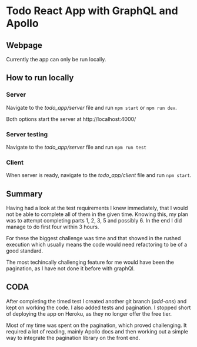 # Todo React App with GraphQL and Apollo

## Webpage

Currently the app can only be run locally.

## How to run locally

### Server

Navigate to the _todo_app/server_ file and run `npm start` or `npm run dev`.

Both options start the server at http://localhost:4000/

### Server testing

Navigate to the _todo_app/server_ file and run `npm run test`

### Client

When server is ready, navigate to the _todo_app/client_ file and run `npm start`.

## Summary

Having had a look at the test requirements I knew immediately, that I would not be able to complete all of them in the given time. Knowing this, my plan was to attempt completing parts 1, 2, 3, 5 and possibly 6. In the end I did manage to do first four within 3 hours.

For these the biggest challenge was time and that showed in the rushed execution which usually means the code would need refactoring to be of a good standard. 

The most techincally challenging feature for me would have been the pagination, as I have not done it before with graphQl. 

## CODA

After completing the timed test I created another git branch (_add-ons_) and kept on working the code. I also added tests and pagination. I stopped short of deploying the app on Heroku, as they no longer offer the free tier.

Most of my time was spent on the pagination, which proved challenging. It required a lot of reading, mainly Apollo docs and then working out a simple way to integrate the pagination library on the front end.
